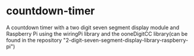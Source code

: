 # countdown-timer
A countdown timer with a two digit seven segment display module and Raspberry Pi using the wiringPi library and the ooneDigitCC library(can be found in the repository "2-digit-seven-segment-display-library-raspberry-pi") 
